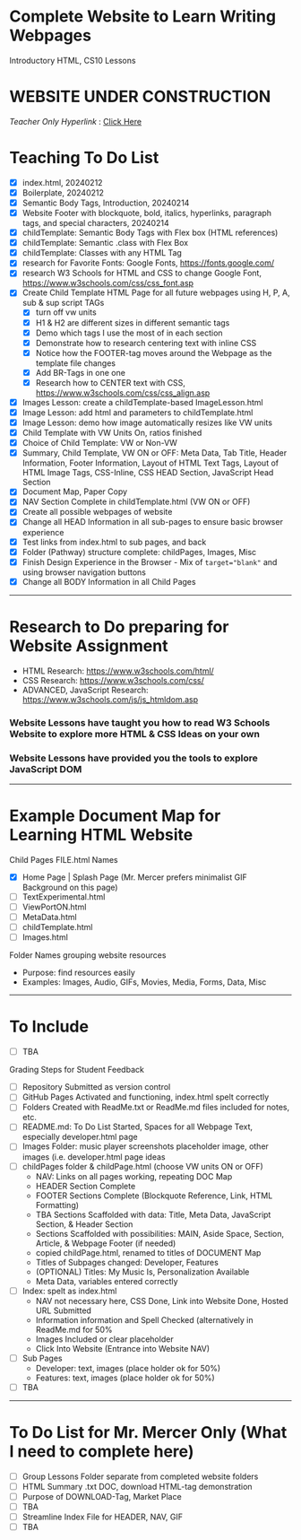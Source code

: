 # Complete Website to Learn Writing Webpages
Introductory HTML, CS10 Lessons

# WEBSITE UNDER CONSTRUCTION

*Teacher Only Hyperlink* : <a href="https://github.com/QEHS-Websites/LearningHTML.github.io?tab=readme-ov-file#to-do-list-for-mr-mercer-only-what-i-need-to-complete-here">Click Here</a>

# Teaching To Do List
- [x] index.html, 20240212
- [x] Boilerplate, 20240212
- [x] Semantic Body Tags, Introduction, 20240214
- [x] Website Footer with blockquote, bold, italics, hyperlinks, paragraph tags, and special characters, 20240214
- [x] childTemplate: Semantic Body Tags with Flex box (HTML references)
- [x] childTemplate: Semantic .class with Flex Box
- [x] childTemplate: Classes with any HTML Tag
- [x] research for Favorite Fonts: Google Fonts, https://fonts.google.com/
- [x] research W3 Schools for HTML and CSS to change Google Font, https://www.w3schools.com/css/css_font.asp
- [x] Create Child Template HTML Page for all future webpages using H, P, A, sub & sup script TAGs
  - [x] turn off vw units
  - [x] H1 & H2 are different sizes in different semantic tags
  - [x] Demo which tags I use the most of in each section
  - [x] Demonstrate how to research centering text with inline CSS
  - [x] Notice how the FOOTER-tag moves around the Webpage as the template file changes
  - [x] Add BR-Tags in one one
  - [x] Research how to CENTER text with CSS, https://www.w3schools.com/css/css_align.asp
- [x] Images Lesson: create a childTemplate-based ImageLesson.html
- [x] Image Lesson: add html and parameters to childTemplate.html
- [x] Image Lesson: demo how image automatically resizes like VW units
- [x] Child Template with VW Units On, ratios finished
- [x] Choice of Child Template: VW or Non-VW
- [x] Summary, Child Template, VW ON or OFF: Meta Data, Tab Title, Header Information, Footer Information, Layout of HTML Text Tags, Layout of HTML Image Tags, CSS-Inline, CSS HEAD Section, JavaScript Head Section
- [x] Document Map, Paper Copy
- [x] NAV Section Complete in childTemplate.html (VW ON or OFF)
- [x] Create all possible webpages of website
- [x] Change all HEAD Information in all sub-pages to ensure basic browser experience
- [x] Test links from index.html to sub pages, and back
- [x] Folder (Pathway) structure complete: childPages, Images, Misc
- [x] Finish Design Experience in the Browser
      - Mix of ```target="blank"``` and using browser navigation buttons
- [x] Change all BODY Information in all Child Pages

---

# Research to Do preparing for Website Assignment
- HTML Research: https://www.w3schools.com/html/
- CSS Research: https://www.w3schools.com/css/
- ADVANCED, JavaScript Research: https://www.w3schools.com/js/js_htmldom.asp

### Website Lessons have taught you how to read W3 Schools Website to explore more HTML & CSS Ideas on your own

### Website Lessons have provided you the tools to explore JavaScript DOM

---

# Example Document Map for Learning HTML Website

Child Pages FILE.html Names
- [x] Home Page | Splash Page (Mr. Mercer prefers minimalist GIF Background on this page)
- [ ] TextExperimental.html
- [ ] ViewPortON.html
- [ ] MetaData.html
- [ ] childTemplate.html
- [ ] Images.html

Folder Names grouping website resources
- Purpose: find resources easily
- Examples: Images, Audio, GIFs, Movies, Media, Forms, Data, Misc

---

# To Include
- [ ] TBA

Grading Steps for Student Feedback
- [ ] Repository Submitted as version control
- [ ] GitHub Pages Activated and functioning, index.html spelt correctly
- [ ] Folders Created with ReadMe.txt or ReadMe.md files included for notes, etc.
- [ ] README.md: To Do List Started, Spaces for all Webpage Text, especially developer.html page
- [ ] Images Folder: music player screenshots placeholder image, other images (i.e. developer.html page ideas
- [ ] childPages folder & childPage.html (choose VW units ON or OFF)
  - NAV: Links on all pages working, repeating DOC Map
  - HEADER Section Complete
  - FOOTER Sections Complete (Blockquote Reference, Link, HTML Formatting)
  - TBA Sections Scaffolded with data: Title, Meta Data, JavaScript Section, & Header Section
  - Sections Scaffolded with possibilities: MAIN, Aside Space, Section, Article, & Webpage Footer (if needed)
  - copied childPage.html, renamed to titles of DOCUMENT Map
  - Titles of Subpages changed: Developer, Features
  - (OPTIONAL) Titles: My Music Is, Personalization Available
  - Meta Data, variables entered correctly
- [ ] Index: spelt as index.html
  - NAV not necessary here, CSS Done, Link into Website Done, Hosted URL Submitted
  - Information information and Spell Checked (alternatively in ReadMe.md for 50%
  - Images Included or clear placeholder
  - Click Into Website (Entrance into Website NAV)
- [ ] Sub Pages
  - Developer: text, images (place holder ok for 50%)
  - Features: text, images (place holder ok for 50%)
- [ ] TBA

---

# To Do List for Mr. Mercer Only (What I need to complete here)
- [ ] Group Lessons Folder separate from completed website folders
- [ ] HTML Summary .txt DOC, download HTML-tag demonstration
- [ ] Purpose of DOWNLOAD-Tag, Market Place
- [ ] TBA
- [ ] Streamline Index File for HEADER, NAV, GIF
- [ ] TBA